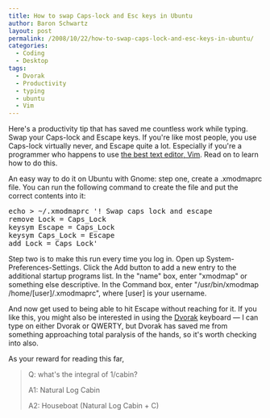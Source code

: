 ```yaml
---
title: How to swap Caps-lock and Esc keys in Ubuntu
author: Baron Schwartz
layout: post
permalink: /2008/10/22/how-to-swap-caps-lock-and-esc-keys-in-ubuntu/
categories:
  - Coding
  - Desktop
tags:
  - Dvorak
  - Productivity
  - typing
  - ubuntu
  - Vim
---
```

Here's a productivity tip that has saved me countless work while typing. Swap your Caps-lock and Escape keys. If you're like most people, you use Caps-lock virtually never, and Escape quite a lot. Especially if you're a programmer who happens to use [the best text editor, Vim][1]. Read on to learn how to do this.

<!--more-->

An easy way to do it on Ubuntu with Gnome: step one, create a .xmodmaprc file. You can run the following command to create the file and put the correct contents into it:

<pre>echo &gt; ~/.xmodmaprc '! Swap caps lock and escape
remove Lock = Caps_Lock
keysym Escape = Caps_Lock
keysym Caps_Lock = Escape
add Lock = Caps_Lock'</pre>

Step two is to make this run every time you log in. Open up System-Preferences-Settings. Click the Add button to add a new entry to the additional startup programs list. In the "name" box, enter "xmodmap" or something else descriptive. In the Command box, enter "/usr/bin/xmodmap /home/[user]/.xmodmaprc", where [user] is your username.

And now get used to being able to hit Escape without reaching for it. If you like this, you might also be interested in using the [Dvorak][2] keyboard &#8212; I can type on either Dvorak or QWERTY, but Dvorak has saved me from something approaching total paralysis of the hands, so it's worth checking into also.

As your reward for reading this far,

> Q: what's the integral of 1/cabin?
> 
> A1: Natural Log Cabin
> 
> A2: Houseboat (Natural Log Cabin + C)

 [1]: http://www.vim.org/
 [2]: http://en.wikipedia.org/wiki/Dvorak_Simplified_Keyboard
